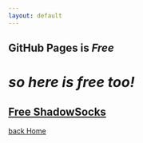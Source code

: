 ```yaml
---
layout: default
---
```


## [](#header-2) **GitHub Pages** is _Free_

# [](#header-1) **_so here is free too!_**

## [Free ShadowSocks](shadows)

[back Home](./../)
